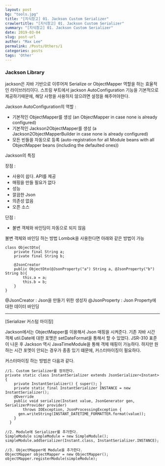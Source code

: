 ```yaml
---
layout: post
bg: "tools.jpg"
title: "[지식창고] 01. Jackson Custom Serializer"
crawlertitle: "[지식창고] 01. Jackson Custom Serializer"
summary: "[지식창고] 01. Jackson Custom Serializer"
date: 2019-03-04
slug: post-url
author: "Max Lee"
permalink: /Posts/Others/1
categories: posts
tags: 'Other'
---
```

### Jackson Library
jackson은 자바 기반으로 이루어져 Serialize or ObjectMapper 역할을 하는 효율적인 라이브러리이다.
스프링 부트에서 jackson AutoConfiguration 기능을 기본적으로 제공하기때문에, 해당 사항을 사용하지 않으려면 설정을 해주어야한다.

Jackson AutoConfiguration의 역할 :
- 기본적인 ObjectMapper를 생성 
(an ObjectMapper in case none is already configured)
- 기본적인 Jackson2ObjectMapper를 생성
(a Jackson2ObjectMapperBuilder in case none is already configured)
- 모든 빈들을 자동으로 등록
(auto-registration for all Module beans with all ObjectMapper beans (including the defaulted ones))

Jackson의 특징

장점 : 
- 사용이 쉽다. API를 제공
- 매핑을 만들 필요가 없다
- 성능
- 깔끔한 Json
- 의존성 없음
- 오픈 소스

단점 : 
- 불변 객체와 바인딩이 자동으로 되지 않음

불변 객체와 바인딩 하는 방법
Lombok을 사용한다면 아래와 같은 방법이 가능
```
class ObjectDto{
    private final String a;
    private final String b;
    
    @JsonCreator
    public ObjectDto(@JsonProperty("a") String a, @JsonProperty("b") String b){
        this.a = a;
        this.b = b;
    }
}
```
@JsonCreator : Json을 만들기 위한 생성자
@JsonProperty : Json Property에 대한 데이터 바인딩

---
[Serializer 커스텀 마이징]

Jackson에서는 ObjectMapper를 이용해서 Json 매핑을 시켜준다.
기존 자바 시간 객체 util.Date에 대한 포멧은 setDateFormat을 통해서 할 수 있었다.
JSR-310 표준이 나온 후 Jackson 역시 JavaTimeModule을 통해 객체 매핑이 가능하다. 하지만 원하는 시간 포멧이 안되는 경우가 종종 있기 떄문에,
커스터마이징이 필요하다. 

커스터마이징 하는 방법은 다음과 같다.

```
//1. Custom Serializer를 정의한다.
private static class InstantSerializer extends JsonSerializer<Instant> {
    private InstantSerializer() { super(); }
    private static final InstantSerializer INSTANCE = new InstantSerializer();
    @Override
    public void serialize(Instant value, JsonGenerator gen, SerializerProvider provider)
        throws IOException, JsonProcessingException {
      gen.writeString(INSTANT_DATETIME_FORMATTER.format(value));
    }
  }
```

```
//2. Module에 Serializer를 추가한다.
SimpleModule simpleModule = new SimpleModule();
simpleModule.addSerializer(Instant.class, InstantSerializer.INSTANCE);

//3. ObjectMapper에 Module을 추가한다.
ObjectMapper objectMapper = new ObjectMapper();
objectMapper.registerModule(simpleModule);
```

